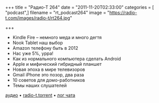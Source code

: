 +++
title = "Радио-Т 264"
date = "2011-11-20T02:33:00"
categories = [ "podcast",]
filename = "rt_podcast264"
image = "https://radio-t.com/images/radio-t/rt264.jpg"

+++

- Kindle Fire – немного меда и много дегтя
- Nook Tablet наш выбор
- Amazon телефону быть в 2012
- Нас уже 5%, урра!
- Как из нормального компьютера сделать Android
- Apple и мифический гибридный планшет
- Новая эпоха в мире телевизоров
- Gmail iPhone это позор, два раза
- 10 советов для домо-работников
- Темы наших слушателей

[аудио](http://archive.rucast.net/radio-t/media/rt_podcast264.mp3) • [radio-t.torrent](http://www.radio-t.com/torrents/rt_podcast264.mp3.torrent) • [лог чата](http://chat.radio-t.com/logs/radio-t-264.html)<audio src="http://archive.rucast.net/radio-t/media/rt_podcast264.mp3" preload="none"></audio>
